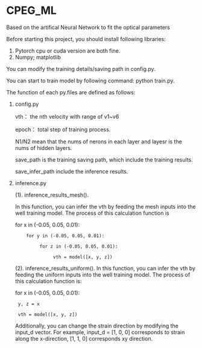 # CPEG_ML
Based on the artifical Neural Network to fit the optical parameters

Before starting this project, you should install following libraries: 

1. Pytorch cpu or cuda version are both fine.
2. Numpy; matplotlib

You can modify the training details/saving path in config.py. 

You can start to train model by following command: python train.py. 

The function of each py.files are defined as follows: 

1. config.py
   
   vth： the nth velocity with range of v1~v6
   
   epoch： total step of training process.
     
   N1/N2 mean that the nums of nerons in each layer and layesr is the nums of hidden layers.
   
   save_path is the training saving path, which include the training results.
   
   save_infer_path include the inference results.

3. inference.py
   
   (1). inference_results_mesh().
   
   In this function, you can infer the vth by feeding the mesh inputs into the well training model. The process of this calculation function is
   
      for x in (-0.05, 0.05, 0.01):

           for y in (-0.05, 0.05, 0.01):

                for z in (-0.05, 0.05, 0.01):

                     vth = model([x, y, z])
   
   (2). inference_results_uniform().
   In this function, you can infer the vth by feeding the uniform inputs into the well training model. 
   The process of this calculation function is:

   for x in (-0.05, 0.05, 0.01):

        y, z = x

        vth = model([x, y, z])
   
   Additionally, you can change the strain direction by modifying the input_d vector. For example, input_d = [1, 0, 0] corresponds to strain along the x-direction, [1, 1, 0] corresponds xy direction.

   
